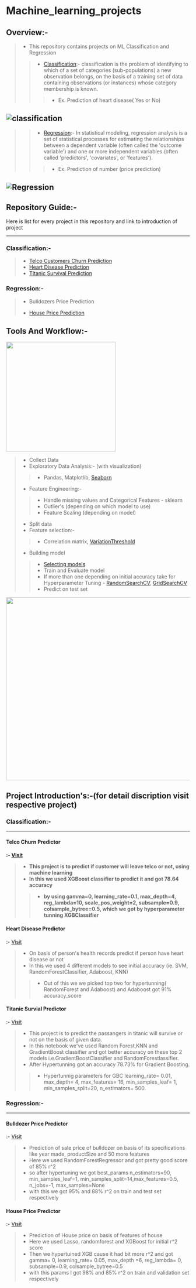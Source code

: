 # Machine_learning_projects

## Overview:-
>* This repository contains projects on ML Classification and Regression
>>* [Classification](https://en.wikipedia.org/wiki/Statistical_classification):-  classification is the problem of identifying to which of a set of categories (sub-populations) a new observation belongs, 
on the basis of a training set of data containing observations (or instances) whose category membership is known.
>>>* Ex. Prediction of heart disease( Yes or No)

![classification](https://user-images.githubusercontent.com/75840165/109419751-04d5c900-79f5-11eb-93b6-004d2875116b.png)
------------------------------------------------------------------

>>* [Regression](https://en.wikipedia.org/wiki/Regression_analysis):- In statistical modeling, regression analysis is a set of statistical processes for estimating the relationships between a dependent 
variable (often called the 'outcome variable') and one or more independent variables (often called 'predictors', 'covariates', or 'features').
>>>* Ex. Prediction of number (price prediction)

![Regression](https://user-images.githubusercontent.com/75840165/109419745-ff787e80-79f4-11eb-9f1d-55646eb0dce8.png)
--------------------------------------------------

## Repository Guide:-
Here is list for every project in this repository and link to introduction of project

--------------------------------------------------
### Classification:-
>* <a href='#Telco-churn'>Telco Customers Churn Prediction</a>
>* [Heart Disease Prediction](#heart-disease-predictor)
>* [Titanic Survival Prediction](#titanic-survial-predictor)

### Regression:-
>* <p id='Bulldozers'>Bulldozers Price Prediction<p>
>* [House Price Prediction](#house-price-predictor)

## Tools And Workflow:-

<img src="https://user-images.githubusercontent.com/75840165/109419228-72ccc100-79f2-11eb-82cf-f0b70930c5d2.jpg" height=300/>

>* Collect Data
>* Exploratory Data Analysis:- (with visualization)
>>* Pandas, Matplotlib, [Seaborn](https://seaborn.pydata.org/)
>* Feature Engineering:-
>>* Handle missing values and Categorical Features - sklearn
>>* Outlier's (depending on which model to use)
>>* Feature Scaling (depending on model)
>* Split data
>* Feature selection:-
>>* Correlation matrix, [VariationThreshold](https://scikit-learn.org/stable/modules/generated/sklearn.feature_selection.VarianceThreshold.html)
>* Building model 
>>* [Selecting models](https://scikit-learn.org/stable/tutorial/machine_learning_map/index.html)
>>* Train and Evaluate model
>>* If more than one depending on initial accuracy take for Hyperparameter Tuning - [RandomSearchCV](https://scikit-learn.org/stable/modules/generated/sklearn.model_selection.RandomizedSearchCV.html#sklearn.model_selection.RandomizedSearchCV), [GridSearchCV](https://scikit-learn.org/stable/modules/generated/sklearn.model_selection.GridSearchCV.html)
>>* Predict on test set
<img src="https://user-images.githubusercontent.com/75840165/109416819-79553b80-79e6-11eb-9b75-a0861894af1c.png" height=500, width=700/>

## Project Introduction's:-(for detail discription visit respective project)

### Classification:-
-----------------------------------------------
<h4 id='Telco-churn'>Telco Churn Predictor<h4>:- <a href="https://github.com/AdiShirsath/Machine_learning_projects/tree/main/Classification_Problems/Telco_churn_prediction">Visit</a>
  
>* This project is to predict if customer will leave telco or not, using machine learning
>* In this we used XGBoost classifier to predict it and got 78.64 accuracy
>>* by using  gamma=0, learning_rate=0.1, max_depth=4, reg_lambda=10, scale_pos_weight=2, subsample=0.9, colsample_bytree=0.5, which we got by hyperparameter tunning XGBClassifier

<h4 id='Heart-dis'> Heart Disease Predictor</h4>:- <a href="https://github.com/AdiShirsath/Machine_learning_projects/tree/main/Classification_Problems/Prediction_of_heart_disease">Visit</a>

>* On basis of person's health records predict if person have heart disease or not
>* In this we used 4 different models to see initial accuracy (ie. SVM, RandomForestClassifier, Adaboost, KNN)
>>* Out of this we we picked top two for hypertunning( RandomForest and Adaboost) and Adaboost got 91% accuracy_score

<h4 id='Titanic'> Titanic Survial Predictor</h4>:- <a href="https://github.com/AdiShirsath/Machine_learning_projects/tree/main/Classification_Problems/Titanic_Survival_prediction">Visit</a>

>* This project is to predict the passangers in titanic will survive or not on the basis of given data.
>* In this notebook we've used Random Forest,KNN and GradientBoost classifier and got better accuracy on these top 2 models i.e.GradientBoostClassifier and RandomForestlassifier.
>* After Hypertunning got an accuracy 78.73% for Gradient Boosting.
>>* Hypertunnig parameters for GBC learning_rate= 0.01, max_depth= 4, max_features= 16, min_samples_leaf= 1, min_samples_split=20, n_estimators= 500.

### Regression:-
------------------------------------------------------------------
<h4 id='Bulldozers'> Bulldozer Price Predictor</h4>:- <a href="https://github.com/AdiShirsath/Machine_learning_projects/tree/main/Regression_Problems/Bulldozers_price_prediction_project">Visit</a>

>* Prediction of sale price of bulldozer on basis of its specifications like year made, productSize and 50 more features 
>* Here we used RandomForestRegressor and got pretty good score of 85% r^2 
>* so after hypertuning we got best_params n_estimators=90, min_samples_leaf=1, min_samples_split=14,max_features=0.5, n_jobs=-1, max_samples=None 
>* with this we got 95% and 88% r^2 on train and test set respectively


<h4 id='House-price'> House Price Predictor</h4>:- <a href="https://github.com/AdiShirsath/Machine_learning_projects/tree/main/Regression_Problems/House_price_prediction">Visit</a>

>* Prediction of House price on basis of features of house
>* Here we used Lasso, randomforest and XGBoost for initial r^2 score
>* Then we hypertuined XGB cause it had bit more r^2 and got gamma= 0, learning_rate= 0.05, max_depth =6, reg_lambda= 0, subsample=0.9, colsample_bytree=0.5
>* with this params I got 98% and 85% r^2 on train and validation set respectively

